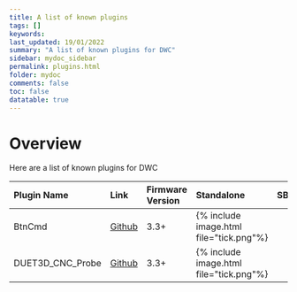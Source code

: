 ```yaml
---
title: A list of known plugins
tags: []
keywords: 
last_updated: 19/01/2022
summary: "A list of known plugins for DWC"
sidebar: mydoc_sidebar
permalink: plugins.html
folder: mydoc
comments: false
toc: false
datatable: true
---
```


# Overview

Here are a list of known plugins for DWC

<div class="datatable-begin"></div>

|Plugin Name|Link|Firmware Version|Standalone|SBC|
| :------------- |:-------------|:-------------|:-------------|:-------------|
|BtnCmd|[Github](https://github.com/MintyTrebor/BtnCmd/releases)|3.3+|{% include image.html file="tick.png"%}||
|DUET3D_CNC_Probe|[Github](https://github.com/raymondjstone/DUET3D_CNC_Probe/releases/tag/0.6.20)|3.3+|{% include image.html file="tick.png"%}||

<div class="datatable-end"></div>